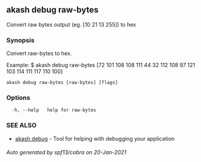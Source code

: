 ## akash debug raw-bytes

Convert raw bytes output (eg. [10 21 13 255]) to hex

### Synopsis

Convert raw-bytes to hex.
			
Example:
$ akash debug raw-bytes [72 101 108 108 111 44 32 112 108 97 121 103 114 111 117 110 100]
			

```
akash debug raw-bytes [raw-bytes] [flags]
```

### Options

```
  -h, --help   help for raw-bytes
```

### SEE ALSO

* [akash debug](akash_debug.md)	 - Tool for helping with debugging your application

###### Auto generated by spf13/cobra on 20-Jan-2021
